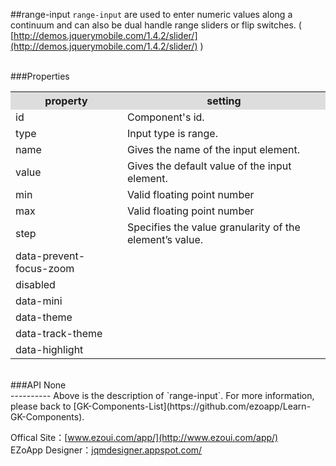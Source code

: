 ##range-input
`range-input` are used to enter numeric values along a continuum and can also be dual handle range sliders or flip switches. ( [http://demos.jquerymobile.com/1.4.2/slider/](http://demos.jquerymobile.com/1.4.2/slider/) )

<br/>
###Properties
<table>

<tr>
<th style="background:#ddd;">property</th>
<th style="background:#ddd;">setting</th>
</tr>

<tr>
<td>id</td>
<td>Component's id.</td>
</tr>

<tr>
<td>type</td>
<td>Input type is range.</td>
</tr>

<tr>
<td>name</td>
<td>Gives the name of the input element.</td>
</tr>

<tr>
<td>value</td>
<td>Gives the default value of the input element.</td>
</tr>

<tr>
<td>min</td>
<td>Valid floating point number</td>
</tr>

<tr>
<td>max</td>
<td>Valid floating point number</td>
</tr>

<tr>
<td>step</td>
<td>Specifies the value granularity of the element’s value.</td>
</tr>

<tr>
<td>data-prevent-focus-zoom</td>
<td></td>
</tr>

<tr>
<td>disabled</td>
<td></td>
</tr>

<tr>
<td>data-mini</td>
<td></td>
</tr>

<tr>
<td>data-theme</td>
<td></td>
</tr>

<tr>
<td>data-track-theme</td>
<td></td>
</tr>

<tr>
<td>data-highlight</td>
<td></td>
</tr>

</table>

<br/>
###API
None


<br/>
----------
Above is the description of `range-input`. For more information, please back to [GK-Components-List](https://github.com/ezoapp/Learn-GK-Components).

Offical Site：[www.ezoui.com/app/](http://www.ezoui.com/app/)  
EZoApp Designer：[jqmdesigner.appspot.com/](http://jqmdesigner.appspot.com/)




